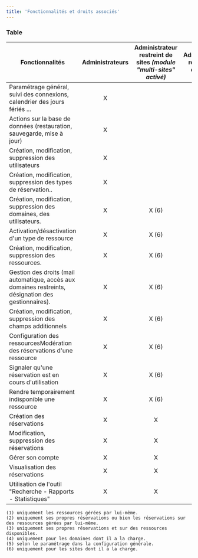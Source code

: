 ```yaml
---
title: 'Fonctionnalités et droits associés'
---
```


### Table
|Fonctionnalités|Administrateurs|Administrateur restreint de sites _(module "multi-sites" activé)_|Administrateur restreint de domaines|Gestionnaires de ressources|Gestionnaires d'utilisateurs|Usagers|Visiteurs|
|--- |:---: |:---: |:---: |:---: |:---: |:---: |:---: |
|Paramétrage général, suivi des connexions, calendrier des jours fériés ...|X| | | | | | |
|Actions sur la base de données (restauration, sauvegarde, mise à jour)|X| | | | | | |
|Création, modification, suppression des utilisateurs|X| | | |X| | |
|Création, modification, suppression des types de réservation..|X| | | | | | |
|Création, modification, suppression des domaines, des utilisateurs.|X|X (6)| | | | | |
|Activation/désactivation d'un type de ressource|X|X (6)|X (4)| | | | |
|Création, modification, suppression des ressources.|X|X (6)|X (4)| | | | |
|Gestion des droits (mail automatique, accès aux domaines restreints, désignation des gestionnaires).|X|X (6)|X (4)| | | | |
|Création, modification, suppression des champs additionnels|X|X (6)|X (4)| | | | |
|Configuration des ressourcesModération des réservations d'une ressource|X|X (6)|X (4)|X (1)| | | |
|Signaler qu'une réservation est en cours d'utilisation|X|X (6)|X (4)|X (1)| | | |
|Rendre temporairement indisponible une ressource|X|X (6)|X (4)|X (1)| | | |
|Création des réservations|X|X|X|X|X|X| |
|Modification, suppression des réservations|X|X|X (4)|X (2)|X (3)|X (3)| |
|Gérer son compte|X|X|X|X|X|X| |
|Visualisation des réservations|X|X|X|X|X|X|X|
|Utilisation de l'outil  "Recherche - Rapports - Statistiques"|X|X|X (5)|X (5)|X (5)|X (5)|X (5)|

    (1) uniquement les ressources gérées par lui-même.
    (2) uniquement ses propres réservations ou bien les réservations sur des ressources gérées par lui-même.
    (3) uniquement ses propres réservations et sur des ressources disponibles.
    (4) uniquement pour les domaines dont il a la charge.
    (5) selon le paramétrage dans la configuration générale.
    (6) uniquement pour les sites dont il a la charge.

